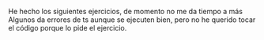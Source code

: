 He hecho los siguientes ejercicios, de momento no me da tiempo a más
Algunos da errores de ts aunque se ejecuten bien, pero no he querido tocar 
el código porque lo pide el ejercicio.
